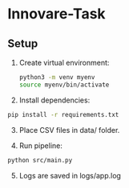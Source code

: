 # Innovare-Task

## Setup

1. Create virtual environment:

   ```bash
   python3 -m venv myenv
   source myenv/bin/activate

2. Install dependencies:
 ```bash
pip install -r requirements.txt 
```

3. Place CSV files in data/ folder.

4. Run pipeline:   
  ```bash
python src/main.py
```
5. Logs are saved in logs/app.log
